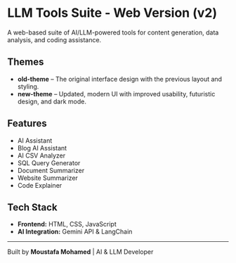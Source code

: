 # LLM Tools Suite - Web Version (v2)

A web-based suite of AI/LLM-powered tools for content generation, data analysis, and coding assistance.

## Themes

- **old-theme** – The original interface design with the previous layout and styling.  
- **new-theme** – Updated, modern UI with improved usability, futuristic design, and dark mode.

## Features

- AI Assistant  
- Blog AI Assistant  
- AI CSV Analyzer  
- SQL Query Generator  
- Document Summarizer  
- Website Summarizer  
- Code Explainer  

## Tech Stack

- **Frontend:** HTML, CSS, JavaScript  
- **AI Integration:** Gemini API & LangChain  

---

Built by **Moustafa Mohamed** | AI & LLM Developer
